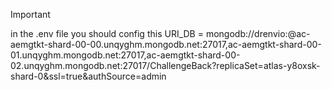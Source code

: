 > [!IMPORTANT]
> in the .env file you should config this
> URI_DB = mongodb://drenvio:<password>@ac-aemgtkt-shard-00-00.unqyghm.mongodb.net:27017,ac-aemgtkt-shard-00-01.unqyghm.mongodb.net:27017,ac-aemgtkt-shard-00-02.unqyghm.mongodb.net:27017/ChallengeBack?replicaSet=atlas-y8oxsk-shard-0&ssl=true&authSource=admin

